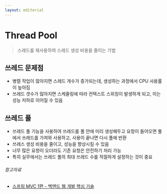 ```yaml
---
layout: editorial
---
```


# Thread Pool

> 스레드를 재사용하여 스레드 생성 비용을 줄이는 기법

## 쓰레드 문제점

- 병렬 작업이 많아지면 스레드 개수가 증가되는데, 생성하는 과정에서 CPU 사용률이 높아짐
- 쓰레드 갯수가 많아지면 스케줄링에 따라 컨텍스트 스위칭이 발생하게 되고, 이는 성능 저하로 이어질 수 있음

## 쓰레드 풀

- 쓰레드 풀 기능을 사용하여 쓰레드를 풀 안에 미리 생성해두고 요청이 들어오면 풀에서 쓰레드를 가져와 사용하고, 사용이 끝나면 다시 풀에 반환
- 쓰레스 생성 비용을 줄이고, 성능을 향상시킬 수 있음
- 너무 많은 요청이 오더라도 기존 요청은 안전하기 처리 가능
- 특히 실무에서는 쓰레드 풀의 최대 쓰레드 수를 적절하게 설정하는 것이 중요

###### 참고자료

- [스프링 MVC 1편 - 백엔드 웹 개발 핵심 기술](https://www.inflearn.com/course/스프링-mvc-1)